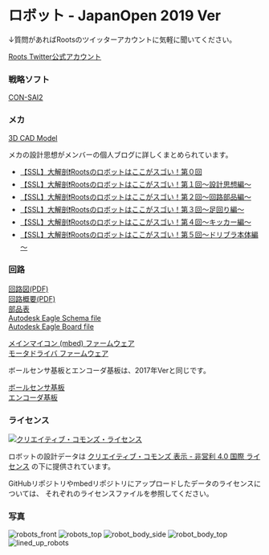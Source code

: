 # ロボット - JapanOpen 2019 Ver

↓質問があればRootsのツイッターアカウントに気軽に聞いてください。

[Roots Twitter公式アカウント](https://twitter.com/roots_ssl)

### 戦略ソフト

[CON-SAI2](https://github.com/SSL-Roots/consai2)

### メカ

[3D CAD Model](https://a360.co/2mJYBCH)

メカの設計思想がメンバーの個人ブログに詳しくまとめられています。  
- [【SSL】大解剖❗Rootsのロボットはここがスゴい！第０回](https://kuwango.hatenablog.com/entry/2019/08/20/090240)
- [【SSL】大解剖❗Rootsのロボットはここがスゴい！第１回～設計思想編～](https://kuwango.hatenablog.com/entry/2019/08/22/121500)
- [【SSL】大解剖❗Rootsのロボットはここがスゴい！第２回～回路部品編～](https://kuwango.hatenablog.com/entry/2019/09/02/085118)
- [【SSL】大解剖❗Rootsのロボットはここがスゴい！第３回～足回り編～](https://kuwango.hatenablog.com/entry/2019/09/06/231057)
- [【SSL】大解剖❗Rootsのロボットはここがスゴい！第４回～キッカー編～](https://kuwango.hatenablog.com/entry/2019/09/23/075951)
- [【SSL】大解剖❗Rootsのロボットはここがスゴい！第５回～ドリブラ本体編～](https://kuwango.hatenablog.com/entry/2019/10/09/233917)

### 回路

[回路図(PDF)](https://drive.google.com/open?id=15ZcZXkTQO8EKfN9fWiDip_qolnBo0fbB)  
[回路概要(PDF)](https://drive.google.com/open?id=1eQ57YusMVFL-WygFOJoyoH8jbAvdra5-)  
[部品表](https://drive.google.com/open?id=1Y1U8xcwifXOH9cZM7hsw7a6IN30Jqk6StOXAICf5W8Y)  
[Autodesk Eagle Schema file](https://drive.google.com/open?id=1lBEviJs7r6fzawfN-feYkrRAi2SBt9fg)  
[Autodesk Eagle Board file](https://drive.google.com/open?id=1gaDT3Kfdr3wBv_L-SYoNdmxJi_Ptdced) 

[メインマイコン (mbed) ファームウェア](https://os.mbed.com/users/alt0710/code/Roots/)  
[モータドライバ ファームウェア](https://github.com/SSL-Roots/ROOTS_BLDC_MotorControl)

ボールセンサ基板とエンコーダ基板は、2017年Verと同じです。

[ボールセンサ基板](https://github.com/SSL-Roots/Roots_home/wiki/%E3%83%AD%E3%83%9C%E3%82%AB%E3%83%83%E3%83%97SSL%E3%83%9E%E3%82%B7%E3%83%B3%E7%94%A8%E5%9B%9E%E8%B7%AF-%E3%83%9C%E3%83%BC%E3%83%AB%E3%82%BB%E3%83%B3%E3%82%B5%E5%9F%BA%E6%9D%BF)  
[エンコーダ基板](https://github.com/SSL-Roots/Roots_home/wiki/%E3%83%AD%E3%83%9C%E3%82%AB%E3%83%83%E3%83%97SSL%E3%83%9E%E3%82%B7%E3%83%B3%E7%94%A8%E5%9B%9E%E8%B7%AF-%E3%82%A8%E3%83%B3%E3%82%B3%E3%83%BC%E3%83%80%E5%9F%BA%E6%9D%BF)

### ライセンス

<a rel="license" href="http://creativecommons.org/licenses/by-nc/4.0/"><img alt="クリエイティブ・コモンズ・ライセンス" style="border-width:0" src="https://i.creativecommons.org/l/by-nc/4.0/88x31.png" /></a>

ロボットの設計データは
[クリエイティブ・コモンズ 表示 - 非営利 4.0 国際 ライセンス](http://creativecommons.org/licenses/by-nc/4.0/)
の下に提供されています。

GitHubリポジトリやmbedリポジトリにアップロードしたデータのライセンスについては、
それぞれのライセンスファイルを参照してください。

### 写真

![robots_front](https://github.com/SSL-Roots/Roots_home/blob/master/images/2019/robots_front.jpeg)
![robots_top](https://github.com/SSL-Roots/Roots_home/blob/master/images/2019/robots_top.jpeg)
![robot_body_side](https://github.com/SSL-Roots/Roots_home/blob/master/images/2019/robot_body_side.jpeg)
![robot_body_top](https://github.com/SSL-Roots/Roots_home/blob/master/images/2019/robot_body_top.jpeg)
![lined_up_robots](https://github.com/SSL-Roots/Roots_home/blob/master/images/2019/lined_up_robots.jpeg)